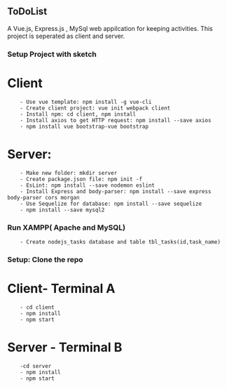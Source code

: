 ## ToDoList
A Vue.js, Express.js , MySql web appilcation for keeping  activities. This project is seperated as client and server.

### Setup Project with sketch
# Client
        - Use vue template: npm install -g vue-cli
        - Create client project: vue init webpack client
        - Install npm: cd client, npm install
        - Install axios to get HTTP request: npm install --save axios
        - npm install vue bootstrap-vue bootstrap
# Server:
        - Make new folder: mkdir server
        - Create package.json file: npm init -f
        - EsLint: npm install --save nodemon eslint
        - Install Express and body-parser: npm install --save express body-parser cors morgan
        - Use Sequelize for database: npm install --save sequelize
        - npm install --save mysql2

### Run XAMPP( Apache and MySQL)
        - Create nodejs_tasks database and table tbl_tasks(id,task_name)
### Setup: Clone the repo
# Client- Terminal A
        - cd client
        - npm install
        - npm start
# Server - Terminal B
        -cd server
        - npm install
        - npm start
